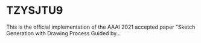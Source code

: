 # TZYSJTU9
This is the official implementation of the AAAI 2021 accepted paper "Sketch Generation with Drawing Process Guided by…
